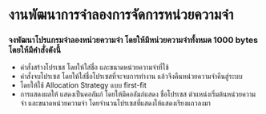 # งานพัฒนาการจำลองการจัดการหน่วยความจำ
### จงพัฒนาโปรแกรมจำลองหน่วยความจำ โดยให้มีหน่วยความจำทั้งหมด 1000 bytes โดยให้มีคำสั่งดังนี้
- คำสั่งสร้างโปรเซส โดยให้ใส่ชื่อ และขนาดหน่วยความจำที่ใช้
- คำสั่งจบโปรเซส โดยให้ใส่ชื่อโปรเซสที่จะจบการทำงาน แล้วจึงคืนหน่วยความจำคืนสู่ระบบ
- โดยให้ใช้ Allocation Strategy แบบ first-fit
- การแสดงผลให้ แสดงเป็นคอลัมภ์ โดยให้มีคอลัมภ์แสดง ชื่อโปรเซส ตำแหน่งเริ่มต้นหน่วยความจำ และขนาดหน่วยความจำ โดยจำนวนโปรเซสที่แสดงให้แสดงเรียงแถวลงมา